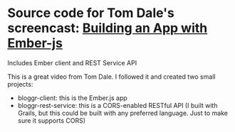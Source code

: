 Source code for Tom Dale's screencast: [Building an App with Ember-js](http://www.youtube.com/watch?feature=player_embedded&v=Ga99hMi7wfY)
======================================================

Includes Ember client and REST Service API

This is a great video from Tom Dale. I followed it and created two small projects:
- bloggr-client: this is the Ember.js app
- bloggr-rest-service: this is a CORS-enabled RESTful API (I built with Grails, but this could be built with any preferred language. Just to make sure it supports CORS)
